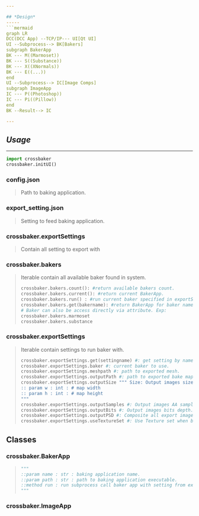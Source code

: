 ```yaml
---

## *Design*
-----
```mermaid
graph LR
DCC(DCC App) --TCP/IP--- UI[Qt UI]
UI --Subprocess--> BK[Bakers]
subgraph BakerApp
BK --- M((Marmoset))
BK --- S((Substance))
BK --- X((XNormals))
BK --- E((...))
end
UI --Subprocess--> IC[Image Comps]
subgraph ImageApp
IC --- P((Photoshop))
IC --- Pi((Pillow))
end
BK --Result--> IC

---
```


##  *Usage*
-----
```python
import crossbaker
crossbaker.initUI()
```
###  config.json
> Path to baking application.

###  export_setting.json
> Setting to feed baking application.

###  crossbaker.exportSettings
> Contain all setting to export with

###  crossbaker.bakers
> Iterable contain all available baker found in system.
>```python
> crossbaker.bakers.count(): #return available bakers count.
> crossbaker.bakers.current(): #return current BakerApp.
> crossbaker.bakers.run() : #run current baker specified in exportSetting.
> crossbaker.bakers.get(bakername): #return BakerApp for baker name.
> # Baker can also be access directly via attribute. Exp:
> crossbaker.bakers.marmoset
> crossbaker.bakers.substance
>```

### crossbaker.exportSettings
>Iterable contain settings to run baker with.
>```python
>crossbaker.exportSettings.get(settingname) #: get setting by name.
>crossbaker.exportSettings.baker #: current baker to use.
>crossbaker.exportSettings.meshpath #: path to exported mesh.
>crossbaker.exportSettings.outputPath #: path to exported bake maps.
>crossbaker.exportSettings.outputSize """ Size: Output images size.
>:: param w : int : # map width
>:: param h : int : # map height
>"""
>crossbaker.exportSettings.outputSamples #: Output images AA samples.
>crossbaker.exportSettings.outputBits #: Output images bits depth.
>crossbaker.exportSettings.outputPSD #: Composite all export images as one psd file.
>crossbaker.exportSettings.useTextureSet #: Use Texture set when baking
>```

## Classes
### crossbaker.BakerApp
>```python
>"""
>::param name : str : baking application name.
>::param path : str : path to baking application executable.
>::method run : run subprocess call baker app with setting from exportSettings.
>"""
>```
### crossbaker.ImageApp